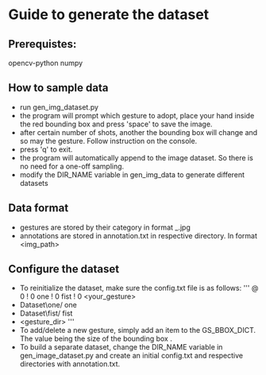 # Guide to generate the dataset
## Prerequistes:
opencv-python
numpy

## How to sample data
- run gen_img_dataset.py
- the program will prompt which gesture to adopt, place your hand inside the red bounding box and press 'space' to save the image.
- after certain number of shots, another the bounding box will change and so may the gesture. Follow instruction on the console.
- press 'q' to exit. 
- the program will automatically append to the image dataset. So there is no need for a one-off sampling.
- modify the DIR_NAME variable in gen_img_data to generate different datasets

## Data format
- gestures are stored by their category in format <gesture>_<number>.jpg
- annotations are stored in annotation.txt in respective directory. In format <img_path> <x1> <y1> <x2> <y2>

## Configure the dataset
- To reinitialize the dataset, make sure the config.txt file is as follows:
'''
@ 0
! 0 one
! 0 fist
! 0 <your_gesture>
- Dataset\one/ one
- Dataset\fist/ fist
- <gesture_dir> <gesture>
'''
- To add/delete a new gesture, simply add an item to the GS_BBOX_DICT. The value being the size of the bounding box .
- To build a separate dataset, change the DIR_NAME variable in gen_image_dataset.py and create an initial config.txt and respective directories with annotation.txt.
